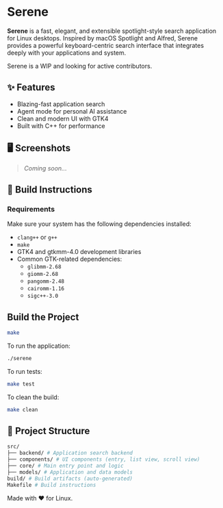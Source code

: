 # Serene

**Serene** is a fast, elegant, and extensible spotlight-style search application for Linux desktops. Inspired by macOS Spotlight and Alfred, Serene provides a powerful keyboard-centric search interface that integrates deeply with your applications and system.

Serene is a WIP and looking for active contributors.

## ✨ Features

- Blazing-fast application search
- Agent mode for personal AI assistance
- Clean and modern UI with GTK4
- Built with C++ for performance

## 🖥️ Screenshots

> _Coming soon..._

## 🔧 Build Instructions

### Requirements

Make sure your system has the following dependencies installed:

- `clang++` or `g++`
- `make`
- GTK4 and gtkmm-4.0 development libraries
- Common GTK-related dependencies:
  - `glibmm-2.68`
  - `giomm-2.68`
  - `pangomm-2.48`
  - `cairomm-1.16`
  - `sigc++-3.0`

## Build the Project

```bash
make
```

To run the application:

```bash
./serene
```

To run tests:

```bash
make test
```

To clean the build:

```bash
make clean
```

## 📁 Project Structure

```bash
src/
├── backend/ # Application search backend
├── components/ # UI components (entry, list view, scroll view)
├── core/ # Main entry point and logic
├── models/ # Application and data models
build/ # Build artifacts (auto-generated)
Makefile # Build instructions
```

Made with ❤️ for Linux.
